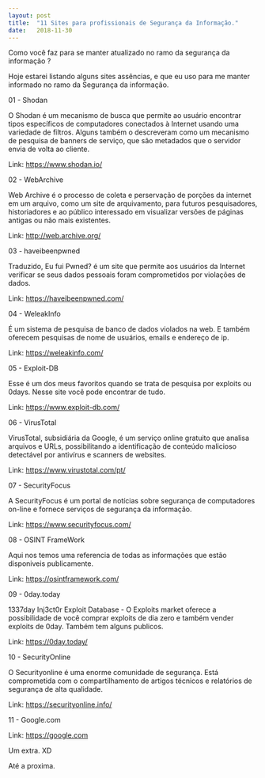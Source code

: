 ```yaml
---
layout: post
title:  "11 Sites para profissionais de Segurança da Informação."
date:   2018-11-30
---
```




Como você faz para se manter atualizado no ramo da segurança da informação ?

Hoje estarei listando alguns sites assências, e que eu uso para me manter informado no ramo da Segurança da informação. 



01 - Shodan

O Shodan é um mecanismo de busca que permite ao usuário encontrar tipos específicos de computadores conectados à Internet usando uma variedade de filtros. Alguns também o descreveram como um mecanismo de pesquisa de banners de serviço, que são metadados que o servidor envia de volta ao cliente.

Link: https://www.shodan.io/

02 - WebArchive

Web Archive  é o processo de coleta e perservação de porções da internet em um arquivo, como um site de arquivamento, para futuros pesquisadores, historiadores e ao público interessado em visualizar versões de páginas antigas ou não mais existentes.


Link: http://web.archive.org/


03 - haveibeenpwned

Traduzido, Eu fui Pwned? é um site que permite aos usuários da Internet verificar se seus dados pessoais foram comprometidos por violações de dados. 


Link: https://haveibeenpwned.com/


04 - WeleakInfo

É um sistema de pesquisa de banco de dados violados na web. E também oferecem pesquisas de nome de usuários, emails e endereço de ip.

Link: https://weleakinfo.com/

05 - Exploit-DB

Esse é um dos meus favoritos quando se trata de pesquisa por exploits ou 0days. Nesse site você pode encontrar de tudo. 

Link: https://www.exploit-db.com/

06 - VirusTotal

VirusTotal, subsidiária da Google, é um serviço online gratuito que analisa arquivos e URLs, possibilitando a identificação de conteúdo malicioso detectável por antivírus e scanners de websites.

Link: https://www.virustotal.com/pt/

07 - SecurityFocus

A SecurityFocus é um portal de notícias sobre segurança de computadores on-line e fornece serviços de segurança da informação.

Link: https://www.securityfocus.com/

08 - OSINT FrameWork

Aqui nos temos uma referencia de todas as informações que estão disponiveis publicamente. 

Link: https://osintframework.com/

09 - 0day.today

1337day Inj3ct0r Exploit Database - O Exploits market oferece a possibilidade de você comprar exploits de dia zero e também vender exploits de 0day. Também tem alguns publicos. 


Link: https://0day.today/

10 - SecurityOnline

O Securityonline é uma enorme comunidade de segurança. Está comprometida com o compartilhamento de artigos técnicos e relatórios de segurança de alta qualidade.

Link: https://securityonline.info/



11 - Google.com

Link: https://google.com

Um extra. XD

Até a proxima. 
